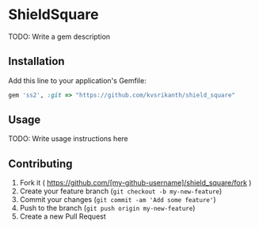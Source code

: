 # ShieldSquare

TODO: Write a gem description

## Installation

Add this line to your application's Gemfile:

```ruby
gem 'ss2', :git => "https://github.com/kvsrikanth/shield_square"
```

## Usage

TODO: Write usage instructions here

## Contributing

1. Fork it ( https://github.com/[my-github-username]/shield_square/fork )
2. Create your feature branch (`git checkout -b my-new-feature`)
3. Commit your changes (`git commit -am 'Add some feature'`)
4. Push to the branch (`git push origin my-new-feature`)
5. Create a new Pull Request

